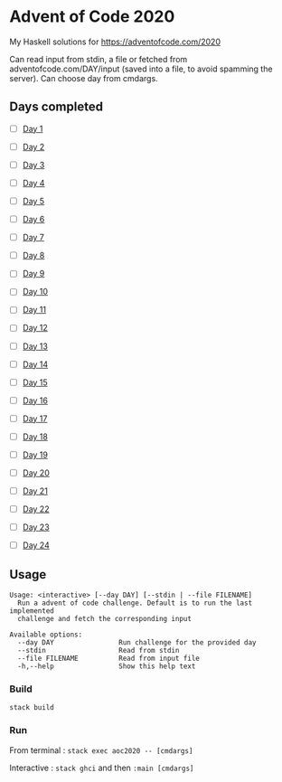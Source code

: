 # Advent of Code 2020 

My Haskell solutions for https://adventofcode.com/2020


Can read input from stdin, a file or fetched from adventofcode.com/DAY/input (saved into a file, to avoid spamming the server).
Can choose day from cmdargs.
  

## Days completed

- [ ] [Day 1](https://github.com/morteako/aoc2020/blob/main/src/Day/Day01.hs)
- [ ] [Day 2](https://github.com/morteako/aoc2020/blob/main/src/Day/Day02.hs)
- [ ] [Day 3](https://github.com/morteako/aoc2020/blob/main/src/Day/Day03.hs)
- [ ] [Day 4](https://github.com/morteako/aoc2020/blob/main/src/Day/Day04.hs)
- [ ] [Day 5](https://github.com/morteako/aoc2020/blob/main/src/Day/Day05.hs)
- [ ] [Day 6](https://github.com/morteako/aoc2020/blob/main/src/Day/Day06.hs)
- [ ] [Day 7](https://github.com/morteako/aoc2020/blob/main/src/Day/Day07.hs)
- [ ] [Day 8](https://github.com/morteako/aoc2020/blob/main/src/Day/Day08.hs)
- [ ] [Day 9](https://github.com/morteako/aoc2020/blob/main/src/Day/Day09.hs)
- [ ] [Day 10]([https://github.com/morteako/aoc2020/blob/main/src/Day/Day10.hs)
- [ ] [Day 11]([https://github.com/morteako/aoc2020/blob/main/src/Day/Day11.hs)
- [ ] [Day 12]([https://github.com/morteako/aoc2020/blob/main/src/Day/Day12.hs)
- [ ] [Day 13]([https://github.com/morteako/aoc2020/blob/main/src/Day/Day13.hs)
- [ ] [Day 14]([https://github.com/morteako/aoc2020/blob/main/src/Day/Day14.hs)
- [ ] [Day 15]([https://github.com/morteako/aoc2020/blob/main/src/Day/Day15.hs)
- [ ] [Day 16]([https://github.com/morteako/aoc2020/blob/main/src/Day/Day16.hs)
- [ ] [Day 17]([https://github.com/morteako/aoc2020/blob/main/src/Day/Day17.hs)
- [ ] [Day 18]([https://github.com/morteako/aoc2020/blob/main/src/Day/Day18.hs)
- [ ] [Day 19]([https://github.com/morteako/aoc2020/blob/main/src/Day/Day19.hs)
- [ ] [Day 20]([https://github.com/morteako/aoc2020/blob/main/src/Day/Day20.hs)
- [ ] [Day 21]([https://github.com/morteako/aoc2020/blob/main/src/Day/Day21.hs)
- [ ] [Day 22]([https://github.com/morteako/aoc2020/blob/main/src/Day/Day22.hs)
- [ ] [Day 23]([https://github.com/morteako/aoc2020/blob/main/src/Day/Day23.hs)
- [ ] [Day 24]([https://github.com/morteako/aoc2020/blob/main/src/Day/Day24.hs)



## Usage

```
Usage: <interactive> [--day DAY] [--stdin | --file FILENAME]
  Run a advent of code challenge. Default is to run the last implemented
  challenge and fetch the corresponding input

Available options:
  --day DAY                Run challenge for the provided day
  --stdin                  Read from stdin
  --file FILENAME          Read from input file
  -h,--help                Show this help text
```


### Build

`stack build`

### Run

From terminal : `stack exec aoc2020 -- [cmdargs]`

Interactive :  `stack ghci` and then `:main [cmdargs]`

